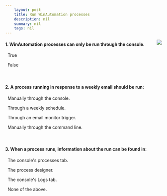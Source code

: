 ```yaml
---
    layout: post
    title: Run WinAutomation processes  
    description: nil
    summary: nil
    tags: nil
---
```



 <a target="_blank" href="https://docs.microsoft.com/en-us/learn/modules/run-winautomation-processes/6-check-your-knowledge/"><i class="fas fa-external-link-alt"></i> </a>
 <img align="right" src="https://docs.microsoft.com/en-us/learn/achievements/winautomation-execution-essentials.svg">
####  1. WinAutomation processes can only be run through the console.


<i class='far fa-square'></i> &nbsp;&nbsp;True

<i class='fas fa-check-square' style='color: Dodgerblue;'></i> &nbsp;&nbsp;False
<br />
<br />
<br />

####  2. A process running in response to a weekly email should be run:


<i class='far fa-square'></i> &nbsp;&nbsp;Manually through the console.

<i class='far fa-square'></i> &nbsp;&nbsp;Through a weekly schedule.

<i class='fas fa-check-square' style='color: Dodgerblue;'></i> &nbsp;&nbsp;Through an email monitor trigger.

<i class='far fa-square'></i> &nbsp;&nbsp;Manually through the command line.
<br />
<br />
<br />

####  3. When a process runs, information about the run can be found in:


<i class='far fa-square'></i> &nbsp;&nbsp;The console's processes tab.

<i class='far fa-square'></i> &nbsp;&nbsp;The process designer.

<i class='fas fa-check-square' style='color: Dodgerblue;'></i> &nbsp;&nbsp;The console's Logs tab.

<i class='far fa-square'></i> &nbsp;&nbsp;None of the above.
<br />
<br />
<br />
